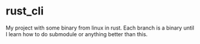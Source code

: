 # rust_cli
My project with some binary from linux in rust. Each branch is a binary until I learn how to do submodule or anything better than this.
